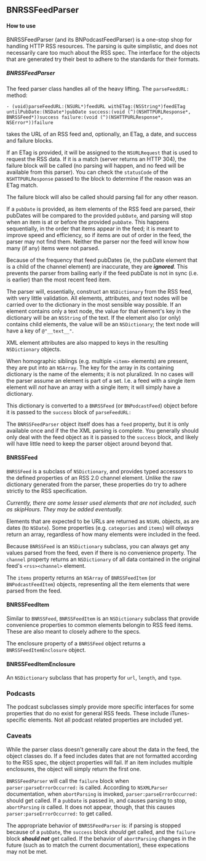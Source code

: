 ## BNRSSFeedParser

#### How to use

BNRSSFeedParser (and its BNPodcastFeedParser) is a one-stop shop for handling HTTP RSS resources. The parsing is quite simplistic, and does not necessarily care too much about the RSS spec. The interface for the objects that are generated try their best to adhere to the standards for their formats.

##### BNRSSFeedParser

The feed parser class handles all of the heavy lifting. The `parseFeedURL:` method:

    - (void)parseFeedURL:(NSURL*)feedURL withETag:(NSString*)feedETag untilPubDate:(NSDate*)pubDate success:(void (^)(NSHTTPURLResponse*, BNRSSFeed*))success failure:(void (^)(NSHTTPURLResponse*, NSError*))failure
    
takes the URL of an RSS feed and, optionally, an ETag, a date, and success and failure blocks.

If an ETag is provided, it will be assigned to the `NSURLRequest` that is used to request the RSS data. If it is a match (server returns an HTTP 304), the failure block will be called (no parsing will happen, and no feed will be available from this parser). You can check the `statusCode` of the `NSHTTPURLResponse` passed to the block to determine if the reason was an ETag match.

The failure block will also be called should parsing fail for any other reason.

If a `pubDate` is provided, as item elements of the RSS feed are parsed, their pubDates will be compared to the provided `pubDate`, and parsing will stop when an item is at or before the provided `pubDate`. This happens sequentially, in the order that items appear in the feed; it is meant to improve speed and efficiency, so if items are out of order in the feed, the parser may not find them. Neither the parser nor the feed will know how many (if any) items were not parsed.

Because of the frequency that feed pubDates (ie, the pubDate element that is a child of the channel element) are inaccurate, they are ***ignored***. This prevents the parser from bailing early if the feed pubDate is not in sync (i.e. is earlier) than the most recent feed item.

The parser will, essentially, construct an `NSDictionary` from the RSS feed, with very little validation. All elements, attributes, and text nodes will be carried over to the dictionary in the most sensible way possible. If an element contains only a text node, the value for that element's key in the dictionary will be an `NSString` of the text. If the element also (or only) contains child elements, the value will be an `NSDictionary`; the text node will have a key of `@"__text__"`.

XML element attributes are also mapped to keys in the resulting `NSDictionary` objects.

When homographic siblings (e.g. multiple `<item>` elements) are present, they are put into an `NSArray`. The key for the array in its containing dictionary is the name of the elements; it is not pluralized. In no cases will the parser assume an element is part of a set. I.e. a feed with a single item element will *not* have an array with a single item; it will simply have a dictionary.

This dictionary is converted to a `BNRSSFeed` (or `BNPodcastFeed`) object before it is passed to the `success` block of `parseFeedURL:`

The `BNRSSFeedParser` object itself does has a `feed` property, but it is only available once and if the the XML parsing is complete. You generally should only deal with the feed object as it is passed to the `success` block, and likely will have little need to keep the parser object around beyond that.

#### BNRSSFeed

`BNRSSFeed` is a subclass of `NSDictionary`, and provides typed accessors to the defined properties of an RSS 2.0 channel element. Unlike the raw dictionary generated from the parser, these properties do try to adhere strictly to the RSS specification. 

*Currently, there are some lesser used elements that are not included, such as skipHours. They may be added eventually.*

Elements that are expected to be URLs are returned as `NSURL` objects, as are dates (to `NSDate`). Some properties (e.g. `categories` and `items`) will *always* return an array, regardless of how many elements were included in the feed.

Because `BNRSSFeed` is an `NSDictionary` subclass, you can always get any values parsed from the feed, even if there is no convenience property. The `channel` property returns an `NSDictionary` of all data contained in the original feed's `<rss><channel>` element.

The `items` property returns an `NSArray` of `BNRSSFeedItem` (or `BNPodcastFeedItem`) objects, representing all the item elements that were parsed from the feed. 

#### BNRSSFeedItem

Similar to `BNRSSFeed`, `BNRSSFeedItem` is an `NSDictionary` subclass that provide convenience properties to common elements belongin to RSS feed items.  These are also meant to closely adhere to the specs.

The enclosure property of a `BNRSSFeed` object returns a `BNRSSFeedItemEnclosure` object.

#### BNRSSFeedItemEnclosure

An `NSDictionary` subclass that has property for `url`, `length`, and `type`.

### Podcasts

The podcast subclasses simply provide more specific interfaces for some properties that do no exist for general RSS feeds. These include iTunes-specific elements. Not all podcast related properties are included yet.

### Caveats

While the parser class doesn't generally care about the data in the feed, the object classes do. If a feed includes dates that are not formatted according to the RSS spec, the object properties will fail. If an item includes multiple enclosures, the object will simply return the first one.

`BNRSSFeedParser` will call the `failure` block when `parser:parseErrorOccurred:` is called. According to `NSXMLParser` documentation, when `abortParsing` is invoked, `parser:parseErrorOccurred:` should get called. If a `pubDate` is passed in, and causes parsing to stop, `abortParsing` *is* called. It does not appear, though, that this causes `parser:parseErrorOccurred:` to get called.

The appropriate behavior of `BNRSSFeedParser` is: if parsing is stopped because of a `pubDate`, the `success` block *should* get called, and the `failure` block ***should not*** get called. If the behavior of `abortParsing` changes in the future (such as to match the current documentation), these expecations may not be met.
